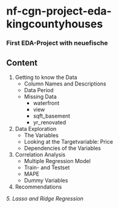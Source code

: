# nf-cgn-project-eda-kingcountyhouses
### First EDA-Project with neuefische

## Content

1. Getting to know the Data
    * Column Names and Descriptions
    * Data Period
    * Missing Data
        * waterfront
        * view
        * sqft_basement
        * yr_renovated
2. Data Exploration
    * The Variables
    * Looking at the Targetvariable: Price
    * Dependencies of the Variables
3. Correlation Analysis
    * Multiple Regression Model
    * Train- and Testset
    * MAPE
    * Dummy Variables
4. Recommendations

_5. Lasso and Ridge Regression_
